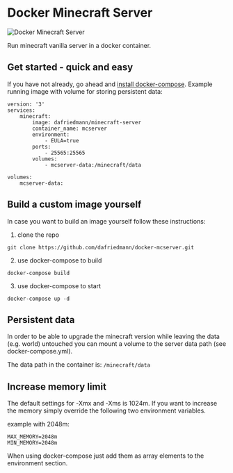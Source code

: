 # Docker Minecraft Server

![Docker Minecraft Server](https://raw.githubusercontent.com/dafriedmann/docker-mcserver/master/minecraft_docker.png)

Run minecraft vanilla server in a docker container.

## Get started - quick and easy
If you have not already, go ahead and [install docker-compose](https://docs.docker.com/compose/install/).
Example running image with volume for storing persistent data:

```
version: '3'
services:
    minecraft:
        image: dafriedmann/minecraft-server
        container_name: mcserver
        environment:
            - EULA=true
        ports:
            - 25565:25565
        volumes: 
            - mcserver-data:/minecraft/data

volumes:
    mcserver-data:
```

## Build a custom image yourself

In case you want to build an image yourself follow these instructions:

1. clone the repo
```
git clone https://github.com/dafriedmann/docker-mcserver.git
```
2. use docker-compose to build
```
docker-compose build
```
3. use docker-compose to start
```
docker-compose up -d
```

## Persistent data
In order to be able to upgrade the minecraft version while leaving the data (e.g. world) untouched
you can mount a volume to the server data path (see docker-compose.yml).

The data path in the container is:
``` /minecraft/data ```

## Increase memory limit
The default settings for -Xmx and -Xms is 1024m.
If you want to increase the memory simply override the following two environment variables.

example with 2048m:
```
MAX_MEMORY=2048m
MIN_MEMORY=2048m
```
When using docker-compose just add them as array elements to the 
environment section.